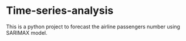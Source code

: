 # Time-series-analysis
This is a python project to forecast the airline passengers number using SARIMAX model.
